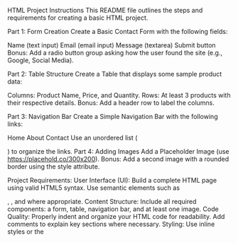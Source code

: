HTML Project Instructions
This README file outlines the steps and requirements for creating a basic HTML project.

Part 1: Form Creation Create a Basic Contact Form with the following fields:

Name (text input) Email (email input) Message (textarea) Submit button Bonus: Add a radio button group asking how the user found the site (e.g., Google, Social Media).

Part 2: Table Structure Create a Table that displays some sample product data:

Columns: Product Name, Price, and Quantity. Rows: At least 3 products with their respective details. Bonus: Add a header row to label the columns.

Part 3: Navigation Bar Create a Simple Navigation Bar with the following links:

Home About Contact Use an unordered list (

) to organize the links.
Part 4: Adding Images Add a Placeholder Image (use https://placehold.co/300x200). Bonus: Add a second image with a rounded border using the style attribute.

Project Requirements: User Interface (UI): Build a complete HTML page using valid HTML5 syntax. Use semantic elements such as

, , and where appropriate. Content Structure: Include all required components: a form, table, navigation bar, and at least one image. Code Quality: Properly indent and organize your HTML code for readability. Add comments to explain key sections where necessary. Styling: Use inline styles or the <style> section to apply simple visual enhancements, such as rounded borders. Browser Compatibility: Ensure the page is responsive by using the viewport meta tag. Test the page in different browsers to confirm proper rendering.module4-events-center-website
